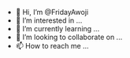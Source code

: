- 👋 Hi, I’m @FridayAwoji
- 👀 I’m interested in ...
- 🌱 I’m currently learning ...
- 💞️ I’m looking to collaborate on ...
- 📫 How to reach me ...

<!---
FridayAwoji/FridayAwoji is a ✨ special ✨ repository because its `README.md` (this file) appears on your GitHub profile.
You can click the Preview link to take a look at your changes.
--->
